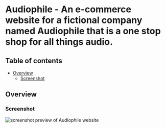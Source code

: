 # Audiophile - An e-commerce website for a fictional company named Audiophile that is a one stop shop for all things audio.

## Table of contents

- [Overview](#overview)
  - [Screenshot](#screenshot)

## Overview

### Screenshot

![screenshot preview of Audiophile website](src/public/assets/screenshots/preview.jpg)
